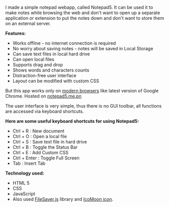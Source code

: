 I made a simple notepad webapp, called Notepad5. It can be used it to make notes while browsing the web and don't want to open up a separate application or extension to put the notes down and don't want to store them on an external server.

**Features:**

- Works offline - no internet connection is required
- No worry about saving notes - notes will be saved in Local Storage
- Can save text files in local hard drive
- Can open local files
- Supports drag and drop
- Shows words and characters counts
- Distraction-free user interface
- Layout can be modified with custom CSS

But this app works only on [modern browsers](http://browsehappy.com/) like latest version of Google Chrome. Hosted on [notepad5.me.pn](http://notepad5.me.pn/)

The user interface is very simple, thus there is no GUI toolbar, all functions are accessed via keyboard shortcuts.

**Here are some useful keyboard shortcuts for using Notepad5:**

- Ctrl + R : New document
- Ctrl + O : Open a local file
- Ctrl + S : Save text file in hard drive
- Ctrl + B : Toggle the Status Bar
- Ctrl + E : Add Custom CSS
- Ctrl + Enter : Toggle Full Screen
- Tab : Insert Tab

**Technology used:**

- HTML 5
- CSS
- JavaScript
- Also used [FileSaver.js](https://github.com/eligrey/FileSaver.js/) library and [IcoMoon icon](https://icomoon.io/).
